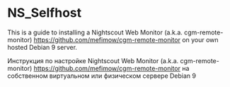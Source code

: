 # NS_Selfhost

This is a guide to installing a Nightscout Web Monitor (a.k.a. cgm-remote-monitor) https://github.com/mefimow/cgm-remote-monitor on your own hosted Debian 9 server.

Инструкция по настройке Nightscout Web Monitor (a.k.a. cgm-remote-monitor) https://github.com/mefimow/cgm-remote-monitor на собственном виртуальном или физическом сервере Debian 9
